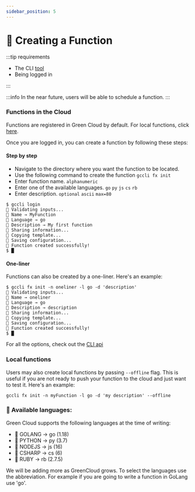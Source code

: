 ```yaml
---
sidebar_position: 5
---
```


# 🌱 Creating a Function

:::tip requirements

-   The CLI [tool](Installing%20the%20CLI)
-   Being logged in

:::

:::info
In the near future, users will be able to schedule a function.
:::

### Functions in the Cloud

Functions are registered in Green Cloud by default. For local functions, click [here](#local-functions).

Once you are logged in, you can create a function by following these steps:

#### Step by step

-   Navigate to the directory where you want the function to be located.
-   Use the following command to create the function `gccli fx init`
-   Enter function name. `alphanumeric`
-   Enter one of the available languages. `go` `py` `js` `cs` `rb`
-   Enter description. `optional` `ascii` `max=80`

<cliWindow>

```text {1,3,4,5}
$ gccli login
👷 Validating inputs...
🥼 Name → MyFunction
🔖 Language → go
👔 Description → My first function
📡 Sharing information...
📄 Copying template...
📝 Saving configuration...
🌱 Function created successfully!
$ █
```

</cliWindow>

#### One-liner

Functions can also be created by a one-liner. Here's an example:

<cliWindow>

```text {1}
$ gccli fx init -n oneliner -l go -d 'description'
👷 Validating inputs...
🥼 Name → oneliner
🔖 Language → go
👔 Description → description
📡 Sharing information...
📄 Copying template...
📝 Saving configuration...
🌱 Function created successfully!
$ █
```

</cliWindow>

For all the options, check out the [CLI api](../../cli#function-init)

### Local functions

Users may also create local functions by passing `--offline` flag. This is useful if you are not ready to push your function to the cloud and just want to test it. Here's an example:

```
gccli fx init -n myFunction -l go -d 'my description' --offline
```

### 🔖 Available languages:

Green Cloud supports the following languages at the time of writing:

-   🔆 GOLANG → go (1.18)
-   🔆 PYTHON → py (3.7)
-   🔆 NODEJS → js (16)
-   🔆 CSHARP → cs (6)
-   🔆 RUBY → rb (2.7.5)

We will be adding more as GreenCloud grows. To select the languages use the abbreviation. For example if you are going to write a function in GoLang use 'go'.

